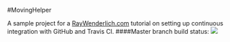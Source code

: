 #MovingHelper

A sample project for a [RayWenderlich.com](http://www.raywenderlich.com) tutorial on setting up continuous integration with GitHub and Travis CI.
####Master branch build status: 
![](https://travis-ci.org/pambule/movinghelper.svg?branch=master) 
